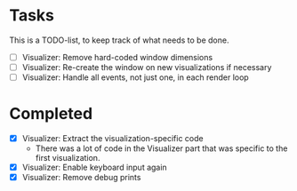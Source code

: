 Tasks
=====
This is a TODO-list, to keep track of what needs to be done.

- [ ] Visualizer: Remove hard-coded window dimensions
- [ ] Visualizer: Re-create the window on new visualizations if necessary
- [ ] Visualizer: Handle all events, not just one, in each render loop

# Completed
- [x] Visualizer: Extract the visualization-specific code
    + There was a lot of code in the Visualizer part that was specific to
      the first visualization.
- [x] Visualizer: Enable keyboard input again
- [x] Visualizer: Remove debug prints